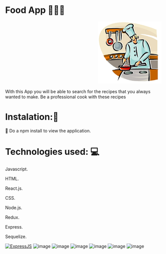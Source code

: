 

# Food App :pizza::fork_and_knife::wine_glass:

<p align="right">
  <img height="200" src="./cooking.png" />
</p>


With this App you will be able to search for the recipes that you always wanted to make.
Be a professional cook with these recipes

# Instalation::wrench:
📝 Do a npm install to view the application.

# Technologies used: :computer:

Javascript.

HTML.

React.js.

CSS.

Node.js.

Redux.

Express.

Sequelize.


[![ExpressJS](https://github.com/MarioTerron/logo-images/blob/master/logos/expressjs.png)](http://expressjs.com///)
![image](https://user-images.githubusercontent.com/74310843/119369286-628f4f80-bc8a-11eb-8075-6e60ac46d531.png)
![image](https://user-images.githubusercontent.com/74310843/119369139-383d9200-bc8a-11eb-9b88-64f31ccb250c.png)
![image](https://user-images.githubusercontent.com/74310843/119369156-3d9adc80-bc8a-11eb-9a37-7fb6aba9af37.png)
![image](https://user-images.githubusercontent.com/74310843/119369186-44c1ea80-bc8a-11eb-8db0-73ca8560125e.png)
![image](https://user-images.githubusercontent.com/74310843/119369243-54413380-bc8a-11eb-9855-3c5c93013bbd.png)
![image](https://user-images.githubusercontent.com/74310843/119370952-48ef0780-bc8c-11eb-9eab-e3722d828437.png)

